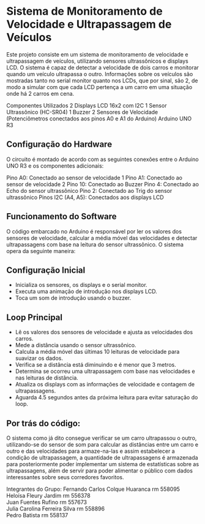 # Sistema de Monitoramento de Velocidade e Ultrapassagem de Veículos
Este projeto consiste em um sistema de monitoramento de velocidade e ultrapassagem de veículos, utilizando sensores ultrassônicos e displays LCD. O sistema é capaz de detectar a velocidade de dois carros e monitorar quando um veículo ultrapassa o outro. Informações sobre os veículos são mostradas tanto no serial monitor quanto nos LCDs, que por sinal, são 2, de modo a simular com que cada LCD pertença a um carro em uma situação onde há 2 carros em cena.

Componentes Utilizados
2 Displays LCD 16x2 com I2C
1 Sensor Ultrassônico (HC-SR04)
1 Buzzer
2 Sensores de Velocidade (Potenciômetros conectados aos pinos A0 e A1 do Arduino)
Arduino UNO R3

## Configuração do Hardware
O circuito é montado de acordo com as seguintes conexões entre o Arduino UNO R3 e os componentes adicionais:

Pino A0: Conectado ao sensor de velocidade 1
Pino A1: Conectado ao sensor de velocidade 2
Pino 10: Conectado ao Buzzer
Pino 4: Conectado ao Echo do sensor ultrassônico
Pino 2: Conectado ao Trig do sensor ultrassônico
Pinos I2C (A4, A5): Conectados aos displays LCD

## Funcionamento do Software
O código embarcado no Arduino é responsável por ler os valores dos sensores de velocidade, calcular a média móvel das velocidades e detectar ultrapassagens com base na leitura do sensor ultrassônico. O sistema opera da seguinte maneira:

## Configuração Inicial
- Inicializa os sensores, os displays e o serial monitor.
- Executa uma animação de introdução nos displays LCD.
- Toca um som de introdução usando o buzzer.

## Loop Principal
- Lê os valores dos sensores de velocidade e ajusta as velocidades dos carros.
- Mede a distância usando o sensor ultrassônico.
- Calcula a média móvel das últimas 10 leituras de velocidade para suavizar os dados.
- Verifica se a distância está diminuindo e é menor que 3 metros.
- Determina se ocorreu uma ultrapassagem com base nas velocidades e nas leituras de distância.
- Atualiza os displays com as informações de velocidade e contagem de ultrapassagens.
- Aguarda 4.5 segundos antes da próxima leitura para evitar saturação do loop.

## Por trás do código:
O sistema como já dito consegue verificar se um carro ultrapassou o outro, utilizando-se do sensor de som para calcular as distâncias entre um carro e outro e das velocidades para armaze-na-las e assim estabelecer a condição de ultrapassagem, a quantidade de ultrapassagens é armazenada para posteriormente poder implementar um sistema de estatísticas sobre as ultrapassagens, além de servir para poder alimentar o público com dados interessantes sobre seus corredores favoritos. 

Integrantes do Grupo:
Fernando Carlos Colque Huaranca rm 558095 <br>
Heloísa Fleury Jardim rm 556378 <br>
Juan Fuentes Rufino rm 557673 <br>
Julia Carolina Ferreira Silva rm 558896 <br>
Pedro Batista rm 558137
